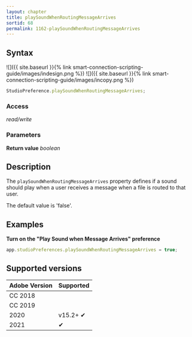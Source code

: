 ```yaml
---
layout: chapter
title: playSoundWhenRoutingMessageArrives
sortid: 68
permalink: 1162-playSoundWhenRoutingMessageArrives
---
```

## Syntax

![]({{ site.baseurl }}{% link smart-connection-scripting-guide/images/indesign.png %}) ![]({{ site.baseurl }}{% link smart-connection-scripting-guide/images/incopy.png %}) 
```javascript
StudioPreference.playSoundWhenRoutingMessageArrives;
```

### Access

*read/write*

### Parameters

**Return value** *boolean*

## Description

The `playSoundWhenRoutingMessageArrives` property defines if a sound should play when a user receives a message when a file is routed to that user.

The default value is 'false'.

## Examples

**Turn on the "Play Sound when Message Arrives" preference**

```javascript
app.studioPreferences.playSoundWhenRoutingMessageArrives = true;
```

## Supported versions

| Adobe Version | Supported |
|---------------|-----------|
| CC 2018       |           |
| CC 2019       |           |
| 2020          | v15.2+ ✔  |
| 2021          | ✔         |